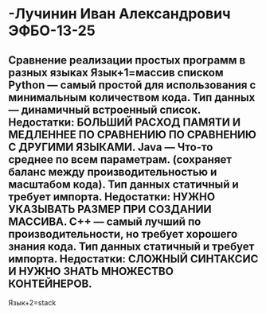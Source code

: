 # -Лучинин Иван Александрович ЭФБО-13-25
Сравнение реализации простых программ в разных языках
Язык+1=массив списком
Python — самый простой для использования с минимальным количеством кода. Тип данных — динамичный встроенный список.
Недостатки: БОЛЬШИЙ РАСХОД ПАМЯТИ И МЕДЛЕННЕЕ ПО СРАВНЕНИЮ ПО СРАВНЕНИЮ С ДРУГИМИ ЯЗЫКАМИ.
Java — Что-то среднее по всем параметрам. (сохраняет баланс между производительностью и масштабом кода). Тип данных статичный и требует импорта.
Недостатки: НУЖНО УКАЗЫВАТЬ РАЗМЕР ПРИ СОЗДАНИИ МАССИВА.
C++ — самый лучший по производительности, но требует хорошего знания кода. Тип данных статичный и требует импорта.
Недостатки: СЛОЖНЫЙ СИНТАКСИС И НУЖНО ЗНАТЬ МНОЖЕСТВО КОНТЕЙНЕРОВ.
---------------------------------------------------------
Язык+2=stack
